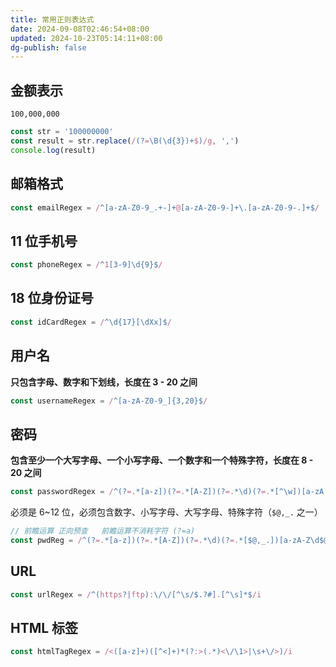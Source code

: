 ```yaml
---
title: 常用正则表达式
date: 2024-09-08T02:46:54+08:00
updated: 2024-10-23T05:14:11+08:00
dg-publish: false
---
```


## 金额表示

`100,000,000`

```js
const str = '100000000'
const result = str.replace(/(?=\B(\d{3})+$)/g, ',')
console.log(result)
```

## 邮箱格式

```js
const emailRegex = /^[a-zA-Z0-9_.+-]+@[a-zA-Z0-9-]+\.[a-zA-Z0-9-.]+$/
```

## 11 位手机号

```js
const phoneRegex = /^1[3-9]\d{9}$/
```

## 18 位身份证号

```js
const idCardRegex = /^\d{17}[\dXx]$/
```

## 用户名

**只包含字母、数字和下划线，长度在 3 - 20 之间**

```js
const usernameRegex = /^[a-zA-Z0-9_]{3,20}$/
```

## 密码

**包含至少一个大写字母、一个小写字母、一个数字和一个特殊字符，长度在 8 - 20 之间**

```js
const passwordRegex = /^(?=.*[a-z])(?=.*[A-Z])(?=.*\d)(?=.*[^\w])[a-zA - Z0 - 9^\w]{8,20}$/
```

必须是 6~12 位，必须包含数字、小写字母、大写字母、特殊字符（`$@,_.` 之一）

```js
// 前瞻运算 正向预查   前瞻运算不消耗字符 (?=a)
const pwdReg = /^(?=.*[a-z])(?=.*[A-Z])(?=.*\d)(?=.*[$@,_.])[a-zA-Z\d$@,_.]{6,12}$/
```

## URL

```js
const urlRegex = /^(https?|ftp):\/\/[^\s/$.?#].[^\s]*$/i
```

## HTML 标签

```js
const htmlTagRegex = /<([a-z]+)([^<]+)*(?:>(.*)<\/\1>|\s+\/>)/i
```

